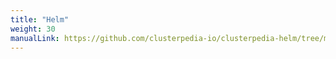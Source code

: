 ```yaml
---
title: "Helm"
weight: 30
manualLink: https://github.com/clusterpedia-io/clusterpedia-helm/tree/main/charts/clusterpedia
---
```

